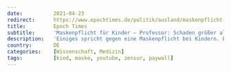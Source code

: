 ```yaml
---
date:          2021-04-23
redirect:      https://www.epochtimes.de/politik/ausland/maskenpflicht-fuer-kinder-professor-schaden-groesser-als-a3498673.html
title:         Epoch Times
subtitle:      'Maskenpflicht für Kinder – Professor: Schaden größer als Nutzen'
description:   'Einiges spricht gegen eine Maskenpflicht bei Kindern. Ein US-Medizinprofessor legt die Gründe dar und beschuldigt YouTube einer modernen Bücherverbrennung.'
country:       DE
categories:    [Wissenschaft, Medizin]
tags:          [kind, maske, youtube, zensur, paywall]
---
```

